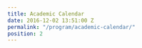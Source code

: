 ```yaml
---
title: Academic Calendar
date: 2016-12-02 13:51:00 Z
permalink: "/program/academic-calendar/"
position: 2
---
```


